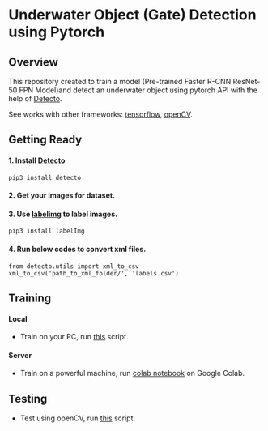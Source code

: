 # Underwater Object (Gate) Detection using Pytorch

## Overview

This repository created to train a model (Pre-trained Faster R-CNN ResNet-50 FPN Model)and detect an underwater object using pytorch API with the help of [Detecto](https://github.com/alankbi/detecto/).

See works with other frameworks: [tensorflow](https://github.com/enesdemirag/gate-detection/tree/tensorflow), [openCV](https://github.com/enesdemirag/gate-detection/tree/openCV). 

## Getting Ready

#### 1. Install [Detecto](https://detecto.readthedocs.io/en/latest/usage/quickstart.html#installation)

```
pip3 install detecto
```

#### 2. Get your images for dataset.

#### 3. Use [labelimg](https://github.com/tzutalin/labelImg) to label images.

```
pip3 install labelImg
```

#### 4. Run below codes to convert xml files.

```
from detecto.utils import xml_to_csv
xml_to_csv('path_to_xml_folder/', 'labels.csv')
```

## Training

#### Local

- Train on your PC, run [this](training.py) script.

#### Server

- Train on a powerful machine, run [colab notebook](training.ipynb) on Google Colab.

## Testing

- Test using openCV, run [this](testing.py) script.
